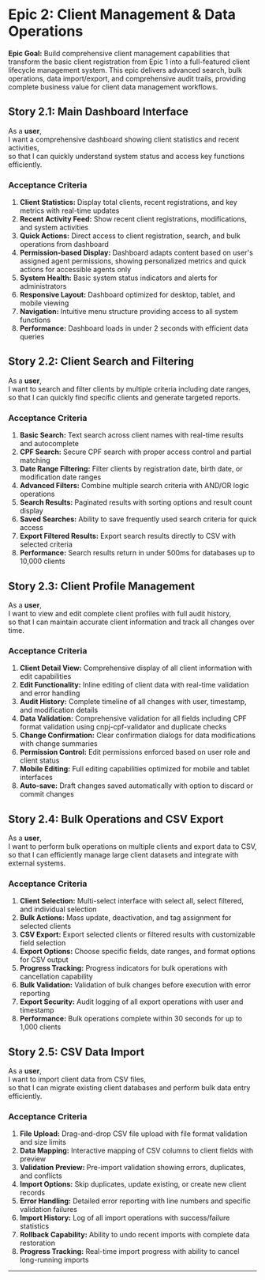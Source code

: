 # Epic 2: Client Management & Data Operations

**Epic Goal:** Build comprehensive client management capabilities that transform the basic client registration from Epic 1 into a full-featured client lifecycle management system. This epic delivers advanced search, bulk operations, data import/export, and comprehensive audit trails, providing complete business value for client data management workflows.

## Story 2.1: Main Dashboard Interface

As a **user**,  
I want a comprehensive dashboard showing client statistics and recent activities,  
so that I can quickly understand system status and access key functions efficiently.

### Acceptance Criteria

1. **Client Statistics:** Display total clients, recent registrations, and key metrics with real-time updates
2. **Recent Activity Feed:** Show recent client registrations, modifications, and system activities
3. **Quick Actions:** Direct access to client registration, search, and bulk operations from dashboard
4. **Permission-based Display:** Dashboard adapts content based on user's assigned agent permissions, showing personalized metrics and quick actions for accessible agents only
5. **System Health:** Basic system status indicators and alerts for administrators
6. **Responsive Layout:** Dashboard optimized for desktop, tablet, and mobile viewing
7. **Navigation:** Intuitive menu structure providing access to all system functions
8. **Performance:** Dashboard loads in under 2 seconds with efficient data queries

## Story 2.2: Client Search and Filtering

As a **user**,  
I want to search and filter clients by multiple criteria including date ranges,  
so that I can quickly find specific clients and generate targeted reports.

### Acceptance Criteria

1. **Basic Search:** Text search across client names with real-time results and autocomplete
2. **CPF Search:** Secure CPF search with proper access control and partial matching
3. **Date Range Filtering:** Filter clients by registration date, birth date, or modification date ranges
4. **Advanced Filters:** Combine multiple search criteria with AND/OR logic operations
5. **Search Results:** Paginated results with sorting options and result count display
6. **Saved Searches:** Ability to save frequently used search criteria for quick access
7. **Export Filtered Results:** Export search results directly to CSV with selected criteria
8. **Performance:** Search results return in under 500ms for databases up to 10,000 clients

## Story 2.3: Client Profile Management

As a **user**,  
I want to view and edit complete client profiles with full audit history,  
so that I can maintain accurate client information and track all changes over time.

### Acceptance Criteria

1. **Client Detail View:** Comprehensive display of all client information with edit capabilities
2. **Edit Functionality:** Inline editing of client data with real-time validation and error handling
3. **Audit History:** Complete timeline of all changes with user, timestamp, and modification details
4. **Data Validation:** Comprehensive validation for all fields including CPF format validation using cnpj-cpf-validator and duplicate checks
5. **Change Confirmation:** Clear confirmation dialogs for data modifications with change summaries
6. **Permission Control:** Edit permissions enforced based on user role and client status
7. **Mobile Editing:** Full editing capabilities optimized for mobile and tablet interfaces
8. **Auto-save:** Draft changes saved automatically with option to discard or commit changes

## Story 2.4: Bulk Operations and CSV Export

As a **user**,  
I want to perform bulk operations on multiple clients and export data to CSV,  
so that I can efficiently manage large client datasets and integrate with external systems.

### Acceptance Criteria

1. **Client Selection:** Multi-select interface with select all, select filtered, and individual selection
2. **Bulk Actions:** Mass update, deactivation, and tag assignment for selected clients
3. **CSV Export:** Export selected clients or filtered results with customizable field selection
4. **Export Options:** Choose specific fields, date ranges, and format options for CSV output
5. **Progress Tracking:** Progress indicators for bulk operations with cancellation capability
6. **Bulk Validation:** Validation of bulk changes before execution with error reporting
7. **Export Security:** Audit logging of all export operations with user and timestamp
8. **Performance:** Bulk operations complete within 30 seconds for up to 1,000 clients

## Story 2.5: CSV Data Import

As a **user**,  
I want to import client data from CSV files,  
so that I can migrate existing client databases and perform bulk data entry efficiently.

### Acceptance Criteria

1. **File Upload:** Drag-and-drop CSV file upload with file format validation and size limits
2. **Data Mapping:** Interactive mapping of CSV columns to client fields with preview
3. **Validation Preview:** Pre-import validation showing errors, duplicates, and conflicts
4. **Import Options:** Skip duplicates, update existing, or create new client records
5. **Error Handling:** Detailed error reporting with line numbers and specific validation failures
6. **Import History:** Log of all import operations with success/failure statistics
7. **Rollback Capability:** Ability to undo recent imports with complete data restoration
8. **Progress Tracking:** Real-time import progress with ability to cancel long-running imports

---
